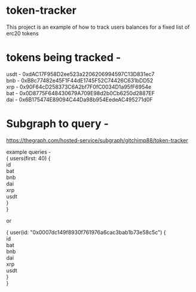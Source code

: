 # token-tracker

This project is an example of how to track users balances for a fixed list of erc20 tokens

# tokens being tracked - 

usdt - 0xdAC17F958D2ee523a2206206994597C13D831ec7 <br/>
bnb - 0xB8c77482e45F1F44dE1745F52C74426C631bDD52 <br/>
xrp - 0x90F64cD258373C6A2bf7F0fC0034D1a95fF6954e <br/>
bat - 0x0D8775F648430679A709E98d2b0Cb6250d2887EF <br/>
dai - 0x6B175474E89094C44Da98b954EedeAC495271d0F 

# Subgraph to query - 

https://thegraph.com/hosted-service/subgraph/gitchimp88/token-tracker

example queries - <br/>
{
  users(first: 40) { <br/>
    id <br/>
    bat <br/>
    bnb <br/>
    dai <br/>
    xrp <br/>
    usdt <br/>
  } <br/>
}

or

{
  user(id: "0x0007dc149f8930f761976a6cac3bab1b73e58c5c") { <br/>
    id <br/>
    bat <br/>
    bnb <br/>
    dai <br/>
    xrp <br/>
    usdt <br/>
  } <br/>
}
